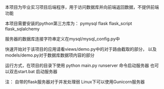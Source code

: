 本项目为毕业实习项目后端程序，用于访问数据库并向前端返回数据，不提供前端功能

本项目需要安装的python第三方库为：
pymysql
flask
flask_script
flask_sqlalchemy

服务器的数据库连接字符串定义在mysql/mysql_config.py中

快速开始对于该项目的应用请看views/demo.py中的对于路由截取的部分，
以及models/demo.py对于数据库数据项内容的部分

运行方式，在项目的目录下使用
    python main.py runserver
命令启动服务器
也可以双击start.bat 启动服务器

注：
自带的flask服务器对于并发处理弱
Linux下可以使用Gunicorn服务器
